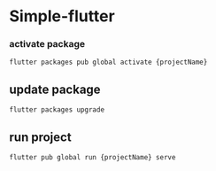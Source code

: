 # Simple-flutter

### activate package

    flutter packages pub global activate {projectName}

## update package

    flutter packages upgrade

## run project

    flutter pub global run {projectName} serve
